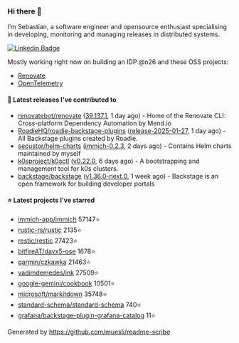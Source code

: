 ### Hi there 👋

I’m Sebastian, a software engineer and opensource enthusiast specialising in developing, monitoring and managing releases in distributed systems.    

[![Linkedin Badge](https://img.shields.io/badge/-LinkedIn-blue?style=flat&logo=Linkedin&logoColor=white&link=https://www.linkedin.com/in/sebastian-poxhofer/)](https://www.linkedin.com/in/sebastian-poxhofer/)

Mostly working right now on building an IDP @n26 and these OSS projects:
- [Renovate](https://github.com/renovatebot/renovate)
- [OpenTelemetry](https://github.com/open-telemetry)



#### 🚀 Latest releases I've contributed to

- [renovatebot/renovate](https://github.com/renovatebot/renovate) ([39.137.1](https://github.com/renovatebot/renovate/releases/tag/39.137.1), 1 day ago) - Home of the Renovate CLI: Cross-platform Dependency Automation by Mend.io
- [RoadieHQ/roadie-backstage-plugins](https://github.com/RoadieHQ/roadie-backstage-plugins) ([release-2025-01-27](https://github.com/RoadieHQ/roadie-backstage-plugins/releases/tag/release-2025-01-27), 1 day ago) - All Backstage plugins created by Roadie.
- [secustor/helm-charts](https://github.com/secustor/helm-charts) ([immich-0.2.3](https://github.com/secustor/helm-charts/releases/tag/immich-0.2.3), 2 days ago) - Contains Helm charts maintained by myself
- [k0sproject/k0sctl](https://github.com/k0sproject/k0sctl) ([v0.22.0](https://github.com/k0sproject/k0sctl/releases/tag/v0.22.0), 6 days ago) - A bootstrapping and management tool for k0s clusters.
- [backstage/backstage](https://github.com/backstage/backstage) ([v1.36.0-next.0](https://github.com/backstage/backstage/releases/tag/v1.36.0-next.0), 1 week ago) - Backstage is an open framework for building developer portals

#### ⭐ Latest projects I've starred

- [immich-app/immich](https://github.com/immich-app/immich) 57147⭐
- [rustic-rs/rustic](https://github.com/rustic-rs/rustic) 2135⭐
- [restic/restic](https://github.com/restic/restic) 27423⭐
- [bitfireAT/davx5-ose](https://github.com/bitfireAT/davx5-ose) 1678⭐
- [qarmin/czkawka](https://github.com/qarmin/czkawka) 21463⭐
- [vadimdemedes/ink](https://github.com/vadimdemedes/ink) 27509⭐
- [google-gemini/cookbook](https://github.com/google-gemini/cookbook) 10501⭐
- [microsoft/markitdown](https://github.com/microsoft/markitdown) 35748⭐
- [standard-schema/standard-schema](https://github.com/standard-schema/standard-schema) 740⭐
- [grafana/backstage-plugin-grafana-catalog](https://github.com/grafana/backstage-plugin-grafana-catalog) 11⭐



Generated by https://github.com/muesli/readme-scribe
